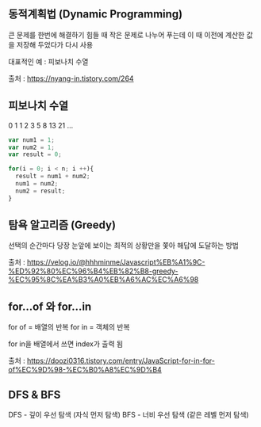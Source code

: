 ## 동적계획법 (Dynamic Programming)

큰 문제를 한번에 해결하기 힘들 때 작은 문제로 나누어 푸는데 이 때 이전에 계산한 값을 저장해 두었다가 다시 사용

대표적인 예 : 피보나치 수열

출처 : https://nyang-in.tistory.com/264


## 피보나치 수열

0 1 1 2 3 5 8 13 21 ...


```javascript
var num1 = 1;
var num2 = 1;
var result = 0;

for(i = 0; i < n; i ++){
  result = num1 + num2;
  num1 = num2;
  num2 = result;
}

```


## 탐욕 알고리즘 (Greedy)

선택의 순간마다 당장 눈앞에 보이는 최적의 상황만을 쫓아 해답에 도달하는 방법

출처 : https://velog.io/@hhhminme/Javascript%EB%A1%9C-%ED%92%80%EC%96%B4%EB%82%B8-greedy-%EC%95%8C%EA%B3%A0%EB%A6%AC%EC%A6%98


## for...of 와 for...in

for of = 배열의 반복
for in = 객체의 반복

for in을 배열에서 쓰면 index가 출력 됨

출처 : https://doozi0316.tistory.com/entry/JavaScript-for-in-for-of%EC%9D%98-%EC%B0%A8%EC%9D%B4

## DFS & BFS

DFS - 깊이 우선 탐색 (자식 먼저 탐색)
BFS - 너비 우선 탐색 (같은 레벨 먼저 탐색)



